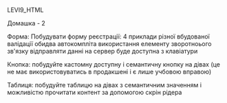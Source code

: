 LEVI9_HTML

Домашка - 2

Форма:
Побудувати форму реєстрації:
4 приклади різної вбудованої валідації
обидва автокомпліта
використання елементу зворотноього зв'язку
відправляти данні на сервер
буде доступна з клавіатури

Кнопка:
побудуйте кастомну доступну і семантичну кнопку на дівах (це не має використовуватись в продакшені і є лише учбовою вправою)

Таблиця:
побудуйте таблицю на дівах з семантичним значенням і можливістю прочитати контент за допомогою скрін рідера
